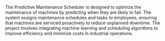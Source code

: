 The Predictive Maintenance Scheduler is designed to optimize the maintenance of machines by predicting when they are likely to fail. The system assigns maintenance schedules and tasks to employees, ensuring that machines are serviced proactively to reduce unplanned downtime. The project involves integrating machine learning and scheduling algorithms to improve efficiency and minimize costs in industrial operations.
